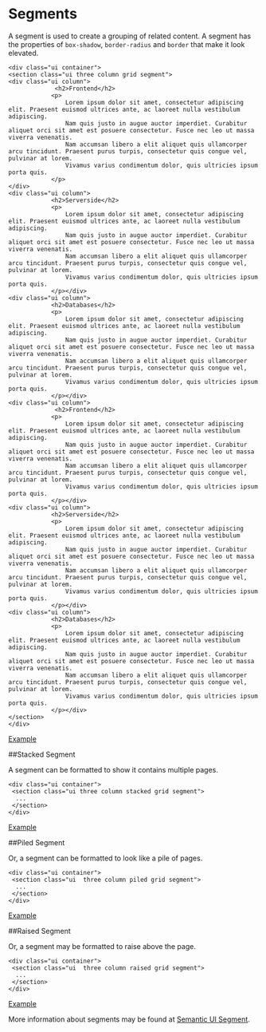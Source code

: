 
# Segments

A segment is used to create a grouping of related content. A segment has the properties of `box-shadow`, `border-radius` and `border` that make it look elevated.

~~~
<div class="ui container">
<section class="ui three column grid segment">
<div class="ui column">
             <h2>Frontend</h2>
 	    	<p>
 	    		Lorem ipsum dolor sit amet, consectetur adipiscing elit. Praesent euismod ultrices ante, ac laoreet nulla vestibulum adipiscing. 
				Nam quis justo in augue auctor imperdiet. Curabitur aliquet orci sit amet est posuere consectetur. Fusce nec leo ut massa viverra venenatis. 
				Nam accumsan libero a elit aliquet quis ullamcorper arcu tincidunt. Praesent purus turpis, consectetur quis congue vel, pulvinar at lorem. 
				Vivamus varius condimentum dolor, quis ultricies ipsum porta quis.
 	    	</p>
</div>
<div class="ui column">
            <h2>Serverside</h2>
 	    	<p>
 	    		Lorem ipsum dolor sit amet, consectetur adipiscing elit. Praesent euismod ultrices ante, ac laoreet nulla vestibulum adipiscing. 
				Nam quis justo in augue auctor imperdiet. Curabitur aliquet orci sit amet est posuere consectetur. Fusce nec leo ut massa viverra venenatis. 
				Nam accumsan libero a elit aliquet quis ullamcorper arcu tincidunt. Praesent purus turpis, consectetur quis congue vel, pulvinar at lorem. 
				Vivamus varius condimentum dolor, quis ultricies ipsum porta quis.
 	    	</p></div>
<div class="ui column">
 	    	<h2>Databases</h2>
 	    	<p>
 	    		Lorem ipsum dolor sit amet, consectetur adipiscing elit. Praesent euismod ultrices ante, ac laoreet nulla vestibulum adipiscing. 
				Nam quis justo in augue auctor imperdiet. Curabitur aliquet orci sit amet est posuere consectetur. Fusce nec leo ut massa viverra venenatis. 
				Nam accumsan libero a elit aliquet quis ullamcorper arcu tincidunt. Praesent purus turpis, consectetur quis congue vel, pulvinar at lorem. 
				Vivamus varius condimentum dolor, quis ultricies ipsum porta quis.
 	    	</p></div>
<div class="ui column">
             <h2>Frontend</h2>
 	    	<p>
 	    		Lorem ipsum dolor sit amet, consectetur adipiscing elit. Praesent euismod ultrices ante, ac laoreet nulla vestibulum adipiscing. 
				Nam quis justo in augue auctor imperdiet. Curabitur aliquet orci sit amet est posuere consectetur. Fusce nec leo ut massa viverra venenatis. 
				Nam accumsan libero a elit aliquet quis ullamcorper arcu tincidunt. Praesent purus turpis, consectetur quis congue vel, pulvinar at lorem. 
				Vivamus varius condimentum dolor, quis ultricies ipsum porta quis.
 	    	</p></div>
<div class="ui column">
            <h2>Serverside</h2>
  	    	<p>
 	    		Lorem ipsum dolor sit amet, consectetur adipiscing elit. Praesent euismod ultrices ante, ac laoreet nulla vestibulum adipiscing. 
				Nam quis justo in augue auctor imperdiet. Curabitur aliquet orci sit amet est posuere consectetur. Fusce nec leo ut massa viverra venenatis. 
				Nam accumsan libero a elit aliquet quis ullamcorper arcu tincidunt. Praesent purus turpis, consectetur quis congue vel, pulvinar at lorem. 
				Vivamus varius condimentum dolor, quis ultricies ipsum porta quis.
 	    	</p></div>
<div class="ui column">
 	    	<h2>Databases</h2>
 	    	<p>
 	    		Lorem ipsum dolor sit amet, consectetur adipiscing elit. Praesent euismod ultrices ante, ac laoreet nulla vestibulum adipiscing. 
				Nam quis justo in augue auctor imperdiet. Curabitur aliquet orci sit amet est posuere consectetur. Fusce nec leo ut massa viverra venenatis. 
				Nam accumsan libero a elit aliquet quis ullamcorper arcu tincidunt. Praesent purus turpis, consectetur quis congue vel, pulvinar at lorem. 
				Vivamus varius condimentum dolor, quis ultricies ipsum porta quis.
 	    	</p></div>
</section>
</div>
~~~

<a href="archives/Class Htmls/example1.html" target="_blank">Example</a>

##Stacked Segment

A segment can be formatted to show it contains multiple pages.

~~~
<div class="ui container">
 <section class="ui three column stacked grid segment">
  ...
 </section>
</div>
~~~

<a href="archives/Class Htmls/example2.html" target="_blank">Example</a>


##Piled Segment

Or, a segment can be formatted to look like a pile of pages.

~~~
<div class="ui container">
 <section class="ui  three column piled grid segment">
  ...
 </section>
</div>
~~~

<a href="archives/Class Htmls/example3.html" target="_blank">Example</a>

##Raised Segment

Or, a segment may be formatted to raise above the page.

~~~
<div class="ui container">
 <section class="ui  three column raised grid segment">
  ...
 </section>
</div>
~~~

<a href="archives/Class Htmls/example4.html" target="_blank">Example</a>

More information about segments may be found at <a href ="https://semantic-ui.com/elements/segment.html" target = "_blank">Semantic UI Segment</a>.
